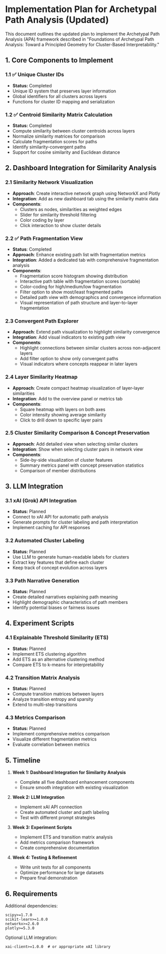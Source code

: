 # Implementation Plan for Archetypal Path Analysis (Updated)

This document outlines the updated plan to implement the Archetypal Path Analysis (APA) framework described in "Foundations of Archetypal Path Analysis: Toward a Principled Geometry for Cluster-Based Interpretability."

## 1. Core Components to Implement

### 1.1 ✅ Unique Cluster IDs
- **Status:** Completed
- Unique ID system that preserves layer information
- Global identifiers for all clusters across layers
- Functions for cluster ID mapping and serialization

### 1.2 ✅ Centroid Similarity Matrix Calculation
- **Status:** Completed
- Compute similarity between cluster centroids across layers
- Normalize similarity matrices for comparison
- Calculate fragmentation scores for paths
- Identify similarity-convergent paths
- Support for cosine similarity and Euclidean distance

## 2. Dashboard Integration for Similarity Analysis

### 2.1 Similarity Network Visualization
- **Approach**: Create interactive network graph using NetworkX and Plotly
- **Integration**: Add as new dashboard tab using the similarity matrix data
- **Components**:
  - Clusters as nodes, similarities as weighted edges
  - Slider for similarity threshold filtering
  - Color coding by layer
  - Click interaction to show cluster details

### 2.2 ✅ Path Fragmentation View
- **Status**: Completed
- **Approach**: Enhance existing path list with fragmentation metrics
- **Integration**: Added a dedicated tab with comprehensive fragmentation analysis
- **Components**:
  - Fragmentation score histogram showing distribution
  - Interactive path table with fragmentation scores (sortable)
  - Color-coding for high/medium/low fragmentation
  - Filter option to show most/least fragmented paths
  - Detailed path view with demographics and convergence information
  - Visual representation of path structure and layer-to-layer fragmentation

### 2.3 Convergent Path Explorer
- **Approach**: Extend path visualization to highlight similarity convergence
- **Integration**: Add visual indicators to existing path view
- **Components**:
  - Highlight connections between similar clusters across non-adjacent layers
  - Add filter option to show only convergent paths
  - Visual indicators where concepts reappear in later layers

### 2.4 Layer Similarity Heatmap
- **Approach**: Create compact heatmap visualization of layer-layer similarities
- **Integration**: Add to the overview panel or metrics tab
- **Components**:
  - Square heatmap with layers on both axes
  - Color intensity showing average similarity
  - Click to drill down to specific layer pairs

### 2.5 Cluster Similarity Comparison & Concept Preservation
- **Approach**: Add detailed view when selecting similar clusters
- **Integration**: Show when selecting cluster pairs in network view
- **Components**:
  - Side-by-side visualization of cluster features
  - Summary metrics panel with concept preservation statistics
  - Comparison of member distributions

## 3. LLM Integration

### 3.1 xAI (Grok) API Integration
- **Status:** Planned
- Connect to xAI API for automatic path analysis
- Generate prompts for cluster labeling and path interpretation
- Implement caching for API responses

### 3.2 Automated Cluster Labeling
- **Status:** Planned
- Use LLM to generate human-readable labels for clusters
- Extract key features that define each cluster
- Keep track of concept evolution across layers

### 3.3 Path Narrative Generation
- **Status:** Planned
- Create detailed narratives explaining path meaning
- Highlight demographic characteristics of path members
- Identify potential biases or fairness issues

## 4. Experiment Scripts

### 4.1 Explainable Threshold Similarity (ETS)
- **Status:** Planned
- Implement ETS clustering algorithm
- Add ETS as an alternative clustering method
- Compare ETS to k-means for interpretability

### 4.2 Transition Matrix Analysis
- **Status:** Planned
- Compute transition matrices between layers
- Analyze transition entropy and sparsity
- Extend to multi-step transitions

### 4.3 Metrics Comparison
- **Status:** Planned
- Implement comprehensive metrics comparison
- Visualize different fragmentation metrics
- Evaluate correlation between metrics

## 5. Timeline

1. **Week 1: Dashboard Integration for Similarity Analysis**
   - Complete all five dashboard enhancement components
   - Ensure smooth integration with existing visualization

2. **Week 2: LLM Integration**
   - Implement xAI API connection
   - Create automated cluster and path labeling
   - Test with different prompt strategies

3. **Week 3: Experiment Scripts**
   - Implement ETS and transition matrix analysis
   - Add metrics comparison framework
   - Create comprehensive documentation

4. **Week 4: Testing & Refinement**
   - Write unit tests for all components
   - Optimize performance for large datasets
   - Prepare final demonstration

## 6. Requirements

Additional dependencies:
```
scipy>=1.7.0
scikit-learn>=1.0.0
networkx>=2.6.0
plotly>=5.3.0
```

Optional LLM integration:
```
xai-client>=1.0.0  # or appropriate xAI library
```